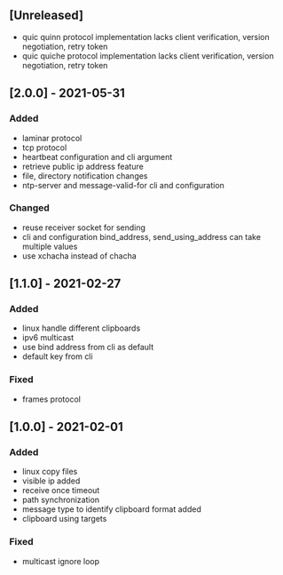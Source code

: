 ## [Unreleased]
- quic quinn protocol implementation lacks client verification, version negotiation, retry token
- quic quiche protocol implementation lacks client verification, version negotiation, retry token

## [2.0.0] - 2021-05-31

### Added
- laminar protocol
- tcp protocol
- heartbeat configuration and cli argument
- retrieve public ip address feature
- file, directory notification changes
- ntp-server and message-valid-for cli and configuration

### Changed
- reuse receiver socket for sending
- cli and configuration bind_address, send_using_address can take multiple values
- use xchacha instead of chacha

## [1.1.0] - 2021-02-27

### Added

* linux handle different clipboards
* ipv6 multicast
* use bind address from cli as default
* default key from cli
### Fixed

* frames protocol

## [1.0.0] - 2021-02-01

### Added

* linux copy files
* visible ip added
* receive once timeout
* path synchronization
* message type to identify clipboard format added
* clipboard using targets
### Fixed

* multicast ignore loop